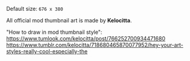 Default size: `676 x 380`

All official mod thumbnail art is made by **Kelocitta**.

"How to draw in mod thumbnail style":  
https://www.tumlook.com/kelocitta/post/766252700934471680  
https://www.tumblr.com/kelocitta/718680465870077952/hey-your-art-styles-really-cool-especially-the